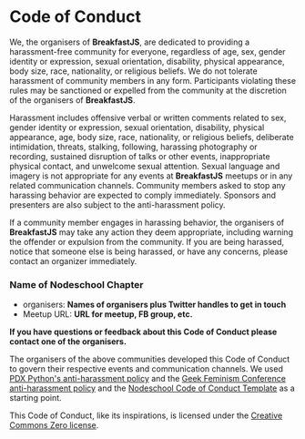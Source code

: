 # Code of Conduct

We, the organisers of **BreakfastJS**, are dedicated to providing a
harassment-free community for everyone, regardless of age, sex, gender identity or
expression, sexual orientation, disability, physical appearance, body
size, race, nationality, or religious beliefs. We do not tolerate harassment of
community members in any form. Participants violating these rules may be
sanctioned or expelled from the community at the discretion of the organisers
of **BreakfastJS**.

Harassment includes offensive verbal or written comments related to sex, gender
identity or expression, sexual orientation, disability, physical appearance,
age, body size, race, nationality, or religious beliefs, deliberate
intimidation, threats, stalking, following, harassing photography or recording,
sustained disruption of talks or other events, inappropriate physical contact,
and unwelcome sexual attention. Sexual language and imagery is not appropriate
for any events at **BreakfastJS** meetups or in any related
communication channels. Community members asked to stop any harassing behavior
are expected to comply immediately. Sponsors and presenters are also subject to
the anti-harassment policy.

If a community member engages in harassing behavior, the organisers of
**BreakfastJS** may take any action they deem appropriate, including
warning the offender or expulsion from the community. If you are being
harassed, notice that someone else is being harassed, or have any concerns,
please contact an organizer immediately.

### **Name of Nodeschool Chapter**

* organisers: **Names of organisers plus Twitter handles to get in touch**
* Meetup URL: **URL for meetup, FB group, etc.**

**If you have questions or feedback about this Code of Conduct please contact
one of the organisers.**

The organisers of the above communities developed this Code of Conduct to
govern their respective events and communication channels. We used [PDX
Python's anti-harassment policy](http://www.meetup.com/pdxpython/pages/Code_of_Conduct/)
and the [Geek Feminism Conference anti-harassment policy](http://geekfeminism.wikia.com/wiki/Conference_anti-harassment/Policy) and the [Nodeschool Code of Conduct Template](https://github.com/nodeschool/organizers/blob/master/codeofconduct-template.md)
as a starting point.

This Code of Conduct, like its inspirations, is licensed under
the [Creative Commons Zero license](http://creativecommons.org/publicdomain/zero/1.0/).
